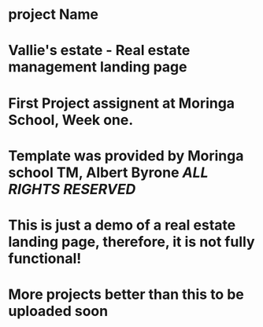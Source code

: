 # project Name 

# Vallie's estate - Real estate management landing page

# First Project assignent at Moringa School, Week one.
# Template was provided by Moringa school TM, Albert Byrone *ALL RIGHTS RESERVED*

# This is just a demo of a real estate landing page, therefore, it is not fully functional!

# More projects better than this to be uploaded soon